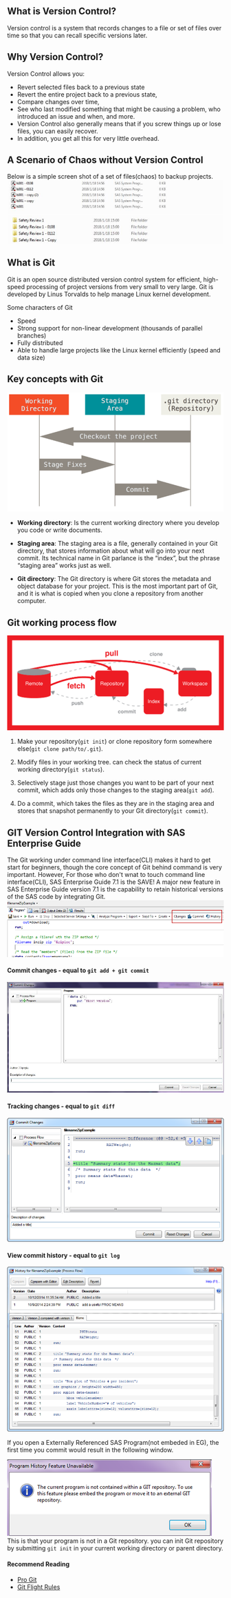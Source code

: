 ## What is Version Control?
Version control is a system that records changes to a file or set of files over time so that you can recall specific versions later.

## Why Version Control?
Version Control allows you:
* Revert selected files back to a previous state
* Revert the entire project back to a previous state,
* Compare changes over time,
* See who last modified something that might be causing a problem, who introduced an issue and when, and more.
* Version Control also generally means that if you screw things up or lose files, you can easily recover.
* In addition, you get all this for very little overhead.

## A Scenario of Chaos without Version Control
Below is a simple screen shot of a set of files(chaos) to backup projects.
![backup1](/img/in-post/git-version-control-integration-with-sas-enterprise-guide/backup1.JPG)
![backup2](/img/in-post/git-version-control-integration-with-sas-enterprise-guide/backup2.JPG)

## What is Git
Git is an open source distributed version control system for efficient, high-speed processing of project versions from very small to very large. Git is developed by Linus Torvalds to help manage Linux kernel development.

Some characters of Git
* Speed
* Strong support for non-linear development (thousands of parallel branches)
* Fully distributed
* Able to handle large projects like the Linux kernel efficiently (speed and data size)

## Key concepts with Git

![workspace](/img/in-post/git-version-control-integration-with-sas-enterprise-guide/workspace.png)

* **Working directory**: Is the current working directory where you develop you code or write documents.

* **Staging area**: The staging area is a file, generally contained in your Git directory, that stores information about what will go into your next commit. Its technical name in Git parlance is the “index”, but the phrase “staging area” works just as well.

* **Git directory**: The Git directory is where Git stores the metadata and object database for your project. This is the most important part of Git, and it is what is copied when you clone a repository from another computer.

## Git working process flow
![process](/img/in-post/git-version-control-integration-with-sas-enterprise-guide/workflow.png)
1. Make your repository(`git init`) or clone repository form somewhere else(`git clone path/to/.git`).

2. Modify files in your working tree. can check the status of current working directory(`git status`).

3. Selectively stage just those changes you want to be part of your next commit, which adds only those changes to the staging area(`git add`).

4. Do a commit, which takes the files as they are in the staging area and stores that snapshot permanently to your Git directory(`git commit`).

## GIT Version Control Integration with SAS Enterprise Guide
The Git working under command line interface(CLI) makes it hard to get start for beginners, though the core concept of Git behind command is very important.
However, For those who don't wnat to touch command line interface(CLI), SAS Enterprise Guide 7.1 is the SAVE!
A major new feature in SAS Enterprise Guide version 7.1 is the capability to retain historical versions of the SAS code by integrating Git.
![eg_git](/img/in-post/git-version-control-integration-with-sas-enterprise-guide/eg_git1.png)

#### Commit changes - equal to `git add + git commit`
![commit](/img/in-post/git-version-control-integration-with-sas-enterprise-guide/commit.JPG)

#### Tracking changes - equal to `git diff`
![diff](/img/in-post/git-version-control-integration-with-sas-enterprise-guide/diff.png)

#### View commit history - equal to `git log`
![log](/img/in-post/git-version-control-integration-with-sas-enterprise-guide/log.png)

If you open a Externally Referenced SAS Program(not embeded in EG), the first time you commit would result in the following window.

![window](/img/in-post/git-version-control-integration-with-sas-enterprise-guide/window.png)
This is that your program is not in a Git repository. you can init Git repository by submitting `git init` in your current working directory or parent directory.

#### Recommend Reading
* [Pro Git](https://bingohuang.gitbooks.io/progit2/content/01-introduction/1-introduction.html)
* [Git Flight Rules](https://github.com/k88hudson/git-flight-rules)
